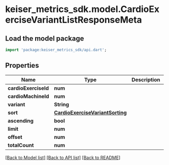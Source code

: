 # keiser_metrics_sdk.model.CardioExerciseVariantListResponseMeta

## Load the model package
```dart
import 'package:keiser_metrics_sdk/api.dart';
```

## Properties
Name | Type | Description | Notes
------------ | ------------- | ------------- | -------------
**cardioExerciseId** | **num** |  | [optional] 
**cardioMachineId** | **num** |  | [optional] 
**variant** | **String** |  | [optional] 
**sort** | [**CardioExerciseVariantSorting**](CardioExerciseVariantSorting.md) |  | 
**ascending** | **bool** |  | [optional] 
**limit** | **num** |  | [optional] 
**offset** | **num** |  | [optional] 
**totalCount** | **num** |  | [optional] 

[[Back to Model list]](../README.md#documentation-for-models) [[Back to API list]](../README.md#documentation-for-api-endpoints) [[Back to README]](../README.md)


